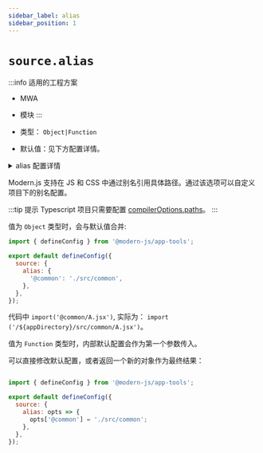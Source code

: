 ```yaml
---
sidebar_label: alias
sidebar_position: 1
---
```


# `source.alias`

:::info 适用的工程方案
* MWA
* 模块
:::

* 类型： `Object|Function`
* 默认值：见下方配置详情。

<details>
  <summary>alias 配置详情</summary>

```javascript
  {
    '@': './src',
    '@shared': './shared',
  }
```
</details>

Modern.js 支持在 JS 和 CSS 中通过别名引用具体路径。通过该选项可以自定义项目下的别名配置。

:::tip 提示
Typescript 项目只需要配置 [compilerOptions.paths](https://www.typescriptlang.org/tsconfig#paths)。
:::

值为 `Object` 类型时，会与默认值合并:

```javascript title="modern.config.js"
import { defineConfig } from '@modern-js/app-tools';

export default defineConfig({
  source: {
    alias: {
      '@common': './src/common',
    },
  },
});
```

代码中 `import('@common/A.jsx')`, 实际为： `import ('/${appDirectory}/src/common/A.jsx')`。



值为 `Function` 类型时，内部默认配置会作为第一个参数传入。

可以直接修改默认配置，或者返回一个新的对象作为最终结果：

```javascript title="modern.config.js"

import { defineConfig } from '@modern-js/app-tools';

export default defineConfig({
  source: {
    alias: opts => {
      opts['@common'] = './src/common';
    },
  },
});
```

